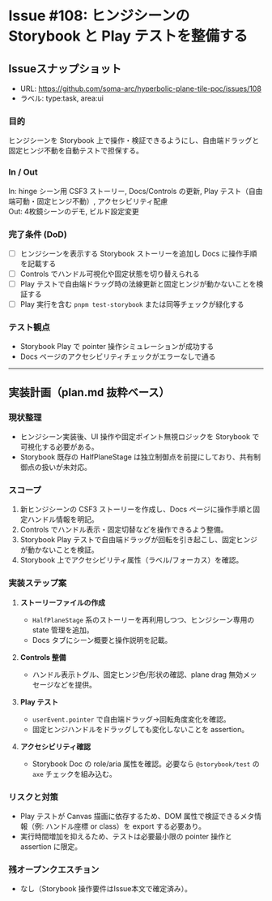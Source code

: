 # Issue #108: ヒンジシーンの Storybook と Play テストを整備する

## Issueスナップショット
- URL: https://github.com/soma-arc/hyperbolic-plane-tile-poc/issues/108
- ラベル: type:task, area:ui

### 目的
ヒンジシーンを Storybook 上で操作・検証できるようにし、自由端ドラッグと固定ヒンジ不動を自動テストで担保する。

### In / Out
In: hinge シーン用 CSF3 ストーリー, Docs/Controls の更新, Play テスト（自由端可動・固定ヒンジ不動）, アクセシビリティ配慮  
Out: 4枚鏡シーンのデモ, ビルド設定変更

### 完了条件 (DoD)
- [ ] ヒンジシーンを表示する Storybook ストーリーを追加し Docs に操作手順を記載する
- [ ] Controls でハンドル可視化や固定状態を切り替えられる
- [ ] Play テストで自由端ドラッグ時の法線更新と固定ヒンジが動かないことを検証する
- [ ] Play 実行を含む `pnpm test-storybook` または同等チェックが緑化する

### テスト観点
- Storybook Play で pointer 操作シミュレーションが成功する
- Docs ページのアクセシビリティチェックがエラーなしで通る

---

## 実装計画（plan.md 抜粋ベース）

### 現状整理
- ヒンジシーン実装後、UI 操作や固定ポイント無視ロジックを Storybook で可視化する必要がある。
- Storybook 既存の HalfPlaneStage は独立制御点を前提にしており、共有制御点の扱いが未対応。

### スコープ
1. 新ヒンジシーンの CSF3 ストーリーを作成し、Docs ページに操作手順と固定ハンドル情報を明記。
2. Controls でハンドル表示・固定切替などを操作できるよう整備。
3. Storybook Play テストで自由端ドラッグが回転を引き起こし、固定ヒンジが動かないことを検証。
4. Storybook 上でアクセシビリティ属性（ラベル/フォーカス）を確認。

### 実装ステップ案
1. **ストーリーファイルの作成**
   - `HalfPlaneStage` 系のストーリーを再利用しつつ、ヒンジシーン専用の state 管理を追加。
   - Docs タブにシーン概要と操作説明を記載。

2. **Controls 整備**
   - ハンドル表示トグル、固定ヒンジ色/形状の確認、plane drag 無効メッセージなどを提供。

3. **Play テスト**
   - `userEvent.pointer` で自由端ドラッグ→回転角度変化を確認。
   - 固定ヒンジハンドルをドラッグしても変化しないことを assertion。

4. **アクセシビリティ確認**
   - Storybook Doc の role/aria 属性を確認。必要なら `@storybook/test` の `axe` チェックを組み込む。

### リスクと対策
- Play テストが Canvas 描画に依存するため、DOM 属性で検証できるメタ情報（例: ハンドル座標 or class）を export する必要あり。
- 実行時間増加を抑えるため、テストは必要最小限の pointer 操作と assertion に限定。

### 残オープンクエスチョン
- なし（Storybook 操作要件はIssue本文で確定済み）。

